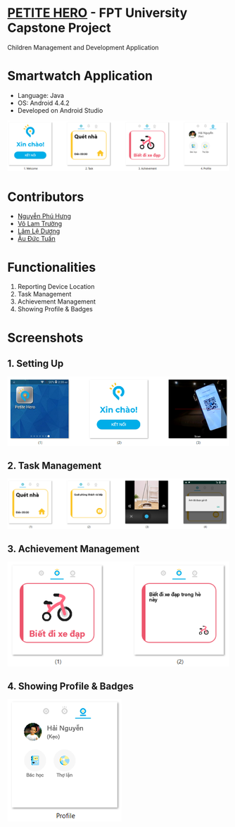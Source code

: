 # [PETITE HERO](https://github.com/petite-hero) - FPT University Capstone Project
Children Management and Development Application

# Smartwatch Application
- Language: Java
- OS: Android 4.4.2
- Developed on Android Studio

![](screenshots/overview.png)

# Contributors
- [Nguyễn Phú Hưng](https://github.com/hulk1999)
- [Võ Lam Trường](https://github.com/llduong)
- [Lâm Lệ Dương](https://github.com/llduong)
- [Âu Đức Tuấn](https://github.com/ibenrique2510)

# Functionalities
1. Reporting Device Location
2. Task Management
3. Achievement Management
4. Showing Profile & Badges

# Screenshots
## 1. Setting Up
![](screenshots/setup.png)
## 2. Task Management
![](screenshots/task.png)
## 3. Achievement Management
![](screenshots/achievement.png)
## 4. Showing Profile & Badges
![](screenshots/profile.png)